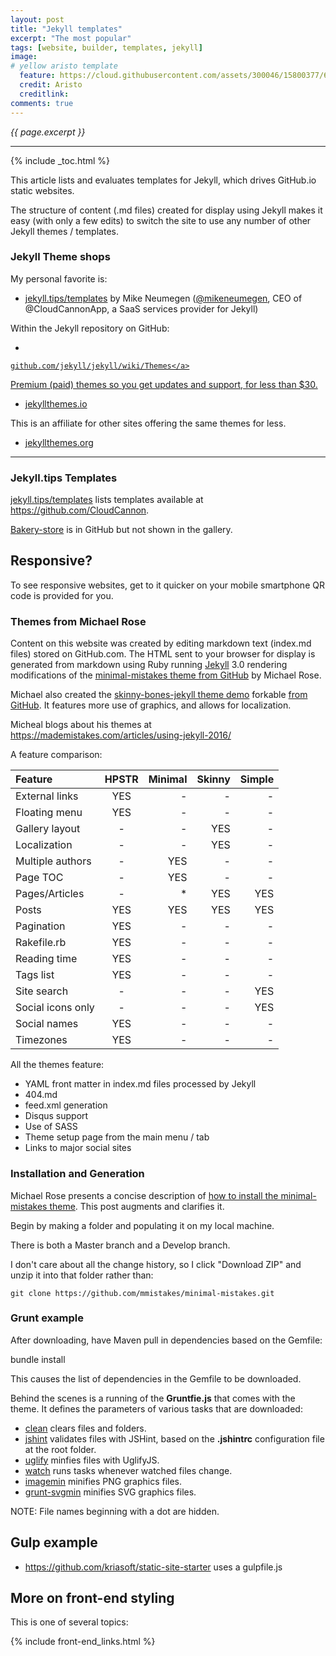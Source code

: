 ```yaml
---
layout: post
title: "Jekyll templates"
excerpt: "The most popular"
tags: [website, builder, templates, jekyll]
image:
# yellow aristo template 
  feature: https://cloud.githubusercontent.com/assets/300046/15800377/63a04610-2a34-11e6-87d6-c66f1366715f.jpg
  credit: Aristo
  creditlink:
comments: true
---
```

<i>{{ page.excerpt }}</i>
<hr />

{% include _toc.html %}

This article lists and evaluates templates for Jekyll, 
which drives GitHub.io static websites.

The structure of content (.md files) created for display using 
Jekyll makes it easy (with only a few edits) 
to switch the site to use any number of 
other Jekyll themes / templates.


### Jekyll Theme shops #

My personal favorite is:

   * <a target="_blank" href="http://jekyll.tips/templates/">jekyll.tips/templates</a>
   by Mike Neumegen (<a target="_blank" href="https://twitter.com/mikeneumegen">@mikeneumegen</a>,
   CEO of @CloudCannonApp, a SaaS services provider for Jekyll) 

Within the Jekyll repository on GitHub:

   * <a target="_blank" href="https://github.com/jekyll/jekyll/wiki/Themes">
    github.com/jekyll/jekyll/wiki/Themes</a>

Premium (paid) themes so you get updates and support, for less than $30.

   * <a target="_blank" href="http://jekyllthemes.io">jekyllthemes.io</a>

This is an affiliate for other sites offering the same themes for less.

   * <a target="_blank" href="http://jekyllthemes.org">jekyllthemes.org</a>

<hr />

### Jekyll.tips Templates #

<a target="_blank" href="http://jekyll.tips/templates/">jekyll.tips/templates</a>
lists templates available at
<a target="_blank" href="https://github.com/CloudCannon/">
https://github.com/CloudCannon</a>.

<a target="_blank" href="https://github.com/CloudCannon/bakery-store/">
Bakery-store</a> is in GitHub but not shown in the gallery.



## Responsive? #

To see responsive websites, get to it quicker on your mobile smartphone QR code is provided for you.



<a name="MichaelRoseThemes"></a>

### Themes from Michael Rose #

Content on this website was created by editing markdown text (index.md files)
stored on GitHub.com.
The HTML sent to your browser for display is generated from markdown using
Ruby running [Jekyll](http://jekyllrb.com/) 3.0 rendering modifications of the
<a target="_blank" href="https://github.com/mmistakes/minimal-mistakes/">
minimal-mistakes theme from GitHub</a> by Michael Rose.

Michael also created the
<a target="_blank" href="https://github.com/mmistakes/skinny-bones-jekyll">
skinny-bones-jekyll theme demo</a> forkable
<a target="_blank" href="https://mmistakes.github.io/skinny-bones-jekyll/">
from GitHub</a>.
It features more use of graphics, and allows for localization.

Micheal blogs about his themes at
https://mademistakes.com/articles/using-jekyll-2016/

A feature comparison:

| Feature          | HPSTR   | Minimal | Skinny | Simple |
|:-----------------|:-------:|--------:|-------:|-------:|
| External links   | YES     | -       | -      | -      |
| Floating menu    | YES     | -       | -      | -      |
| Gallery layout   | -       | -       | YES    | -      |
| Localization     | -       | -       | YES    | -      |
| Multiple authors | -       | YES     | -      | -      |
| Page TOC         | -       | YES     | -      | -      |
| Pages/Articles   | -       | *       | YES    | YES    |
| Posts            | YES     | YES     | YES    | YES    |
| Pagination       | YES     | -       | -      | -      |
| Rakefile.rb      | YES     | -       | -      | -      |
| Reading time     | YES     | -       | -      | -      |
| Tags list        | YES     | -       | -      | -      |
| Site search      | -       | -       | -      | YES    |
| Social icons only| -       | -       | -      | YES    |
| Social names     | YES     | -       | -      | -      |
| Timezones        | YES     | -       | -      | -      |

All the themes feature:

   * YAML front matter in index.md files processed by Jekyll
   * 404.md
   * feed.xml generation
   * Disqus support
   * Use of SASS
   * Theme setup page from the main menu / tab
   * Links to major social sites


### Installation and Generation #

Michael Rose presents a concise description of
<a target="_blank" href="https://mmistakes.github.io/minimal-mistakes/theme-setup/">
how to install the minimal-mistakes theme</a>.
This post augments and clarifies it.

Begin by making a folder and populating it on my local machine.

There is both a Master branch and a Develop branch.

I don't care about all the change history, so I click "Download ZIP"
and unzip it into that folder rather than:

    git clone https://github.com/mmistakes/minimal-mistakes.git

### Grunt example #

After downloading, have Maven pull in dependencies based on the Gemfile:

   bundle install

This causes the list of dependencies in the Gemfile to be downloaded.

Behind the scenes is a running of the **Gruntfie.js** that comes with the theme.
It defines the parameters of various tasks that are downloaded:

* <a target="_blank" href="https://github.com/gruntjs/grunt-contrib-clean">clean</a>
clears files and folders.
* <a target="_blank" href="https://github.com/gruntjs/grunt-contrib-jshint">jshint</a>
validates files with JSHint, based on the **.jshintrc** configuration file at the root folder.
* <a target="_blank" href="https://github.com/gruntjs/grunt-contrib-uglify">uglify</a>
minfies files with UglifyJS.
* <a target="_blank" href="https://github.com/gruntjs/grunt-contrib-watch">watch</a>
runs tasks whenever watched files change.
* <a target="_blank" href="https://github.com/gruntjs/grunt-contrib-imagemin">imagemin</a>
minifies PNG graphics files.
* <a target="_blank" href="https://github.com/sindresorhus/grunt-svgmin">grunt-svgmin</a>
minifies SVG graphics files.

NOTE: File names beginning with a dot are hidden.


## Gulp example #

* <a target="_blank" href="https://github.com/kriasoft/static-site-starter">
   https://github.com/kriasoft/static-site-starter</a>
   uses a gulpfile.js



## More on front-end styling #

This is one of several topics:

{% include front-end_links.html %}
